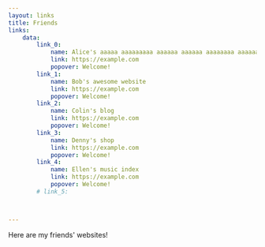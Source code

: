 ```yaml
---
layout: links
title: Friends
links: 
    data:
        link_0: 
            name: Alice's aaaaa aaaaaaaaa aaaaaa aaaaaa aaaaaaaa aaaaaa aaaaawesome website
            link: https://example.com
            popover: Welcome!
        link_1: 
            name: Bob's awesome website
            link: https://example.com
            popover: Welcome!
        link_2: 
            name: Colin's blog
            link: https://example.com
            popover: Welcome!
        link_3: 
            name: Denny's shop
            link: https://example.com
            popover: Welcome!
        link_4: 
            name: Ellen's music index
            link: https://example.com
            popover: Welcome!
        # link_5: 



---
```



Here are my friends' websites!


